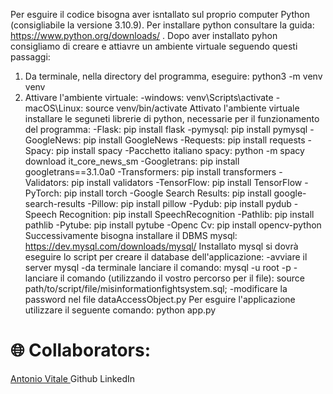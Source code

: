 Per esguire il codice bisogna aver isntallato sul proprio computer Python (consigliabile la versione 3.10.9). Per installare python consultare la guida: https://www.python.org/downloads/ .
Dopo aver installato pyhon consigliamo di creare e attiavre un ambiente virtuale seguendo questi passaggi:
1) Da terminale, nella directory del programma, eseguire: python3 -m venv venv
2) Attivare l'ambiente virtuale: 
	-windows: venv\Scripts\activate
	-macOS\Linux: source venv/bin/activate
Attivato l'ambiente virtuale installare le seguneti librerie di python, necessarie per il funzionamento del programma:
	-Flask: pip install flask
	-pymysql: pip install pymysql
	-GoogleNews: pip install GoogleNews
	-Requests: pip install requests
	-Spacy: pip install spacy
	-Pacchetto italiano spacy: python -m spacy download it_core_news_sm
	-Googletrans: pip install googletrans==3.1.0a0
	-Transformers: pip install transformers
	-Validators: pip install validators
	-TensorFlow: pip install TensorFlow 
	-PyTorch: pip install torch
	-Google Search Results: pip install google-search-results
	-Pillow: pip install pillow
	-Pydub: pip install pydub
	-Speech Recognition: pip install SpeechRecognition
	-Pathlib: pip install pathlib
	-Pytube: pip install pytube
	-Openc Cv: pip install opencv-python
Successivamente bisogna installare il DBMS mysql: https://dev.mysql.com/downloads/mysql/
Installato mysql si dovrà eseguire lo script per creare il database dell'applicazione:
	-avviare il server mysql
	-da terminale lanciare il comando:  mysql -u root -p
	-lanciare il comando (utilizzando il vostro percorso per il file): source path/to/script/file/misinformationfightsystem.sql;
	-modificare la password nel file dataAccessObject.py
Per esguire l'applicazione utilizzare il seguente comando: python app.py


<h1>🌐 Collaborators:</h1>
<a href="github.com/vitalelele"> Antonio Vitale </a>
Github LinkedIn
